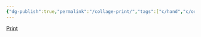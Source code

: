 ```yaml
---
{"dg-publish":true,"permalink":"/collage-print/","tags":["c/hand","c/orange","c/flat-background","c/analog","c/finger-print"],"created":"2024-01-02T07:44:23.048-05:00","updated":"2024-01-02T07:45:16.881-05:00"}
---
```



[Print](https://www.instagram.com/p/B5A-YCsBe3j/)
